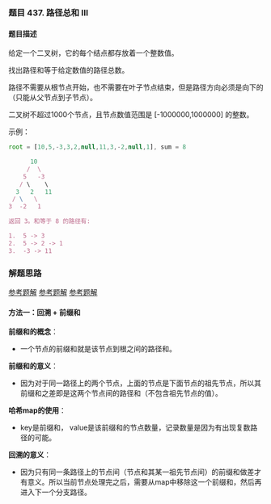 ### 题目 437. 路径总和 III
#### 题目描述
给定一个二叉树，它的每个结点都存放着一个整数值。

找出路径和等于给定数值的路径总数。

路径不需要从根节点开始，也不需要在叶子节点结束，但是路径方向必须是向下的（只能从父节点到子节点）。

二叉树不超过1000个节点，且节点数值范围是 [-1000000,1000000] 的整数。

示例：

```js
root = [10,5,-3,3,2,null,11,3,-2,null,1], sum = 8

      10
     /  \
    5   -3
   / \    \
  3   2   11
 / \   \
3  -2   1

返回 3。和等于 8 的路径有:

1.  5 -> 3
2.  5 -> 2 -> 1
3.  -3 -> 11
```

### 解题思路
[参考题解](https://leetcode-cn.com/problems/path-sum-iii/solution/qian-zhui-he-di-gui-hui-su-by-shi-huo-de-xia-tian/)
[参考题解](https://leetcode-cn.com/problems/path-sum-iii/solution/2chong-jie-fa-xiang-jie-xi-jie-wen-ti-by-txip/)
[参考题解](https://leetcode-cn.com/problems/path-sum-iii/solution/shuang-bian-li-by-agitated-7ederbergius-c5vr/)
#### 方法一：回溯 + 前缀和

**前缀和的概念**：
- 一个节点的前缀和就是该节点到根之间的路径和。
  
**前缀和的意义**：
- 因为对于同一路径上的两个节点，上面的节点是下面节点的祖先节点，所以其前缀和之差即是这两个节点间的路径和（不包含祖先节点的值）。
  
**哈希map的使用**：
- key是前缀和， value是该前缀和的节点数量，记录数量是因为有出现复数路径的可能。
  
**回溯的意义**：
- 因为只有同一条路径上的节点间（节点和其某一祖先节点间）的前缀和做差才有意义。所以当前节点处理完之后，需要从map中移除这一个前缀和，然后再进入下一个分支路径。
